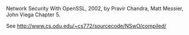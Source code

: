 Network Security With OpenSSL, 2002, by Pravir Chandra, Matt Messier, John Viega
Chapter 5.

See http://www.cs.odu.edu/~cs772/sourcecode/NSwO/compiled/
